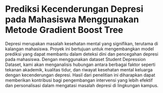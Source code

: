 # Prediksi Kecenderungan Depresi pada Mahasiswa Menggunakan Metode Gradient Boost Tree
Depresi merupakan masalah kesehatan mental yang signifikan, terutama di kalangan mahasiswa. Proyek ini bertujuan untuk mengembangkan model prediksi yang dapat membantu dalam deteksi dini dan pencegahan depresi pada mahasiswa. Dengan menggunakan dataset Student Depression Dataset, kami akan menganalisis hubungan antara berbagai faktor seperti tekanan akademik, kualitas tidur, dan riwayat kesehatan mental keluarga dengan kecenderungan depresi. Hasil dari penelitian ini diharapkan dapat memberikan kontribusi bagi pengembangan intervensi yang lebih efektif dan personalisasi dalam mengatasi masalah depresi di lingkungan kampus.
